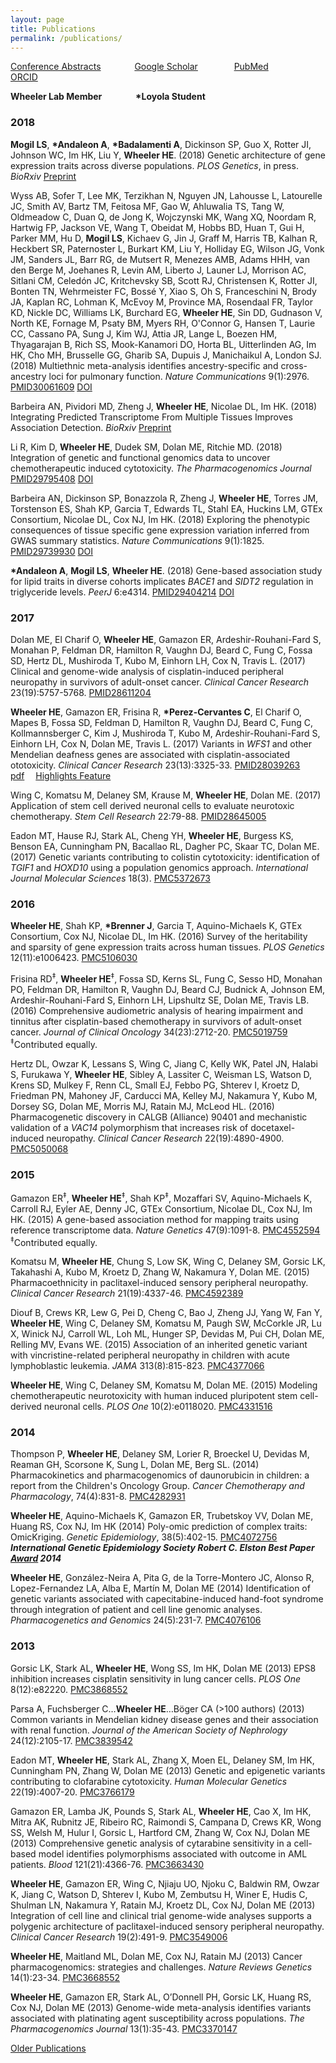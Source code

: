 ```yaml
---
layout: page
title: Publications
permalink: /publications/
---
```


<a href="{{ site.baseurl }}/abstracts">Conference Abstracts</a> &emsp; &emsp; &emsp;<a href="https://scholar.google.com/citations?user=UwY8GxwAAAAJ&hl=en">Google Scholar</a> &emsp; &emsp; &emsp; <a href="http://www.ncbi.nlm.nih.gov/pubmed/?term=Wheeler+HE%5BAuthor%5D">PubMed</a> &emsp; &emsp; &emsp; <a href="http://orcid.org/0000-0003-1365-9667">ORCID</a> &emsp; &emsp; &emsp;

**Wheeler Lab Member** &emsp; &emsp; &emsp;**\*Loyola Student**

### 2018

**Mogil LS**, **\*Andaleon A**, **\*Badalamenti A**, Dickinson SP, Guo X, Rotter JI, Johnson WC, Im HK, Liu Y, **Wheeler HE**. (2018) Genetic architecture of gene expression traits across diverse populations. *PLOS Genetics*, in press. *BioRxiv* [Preprint](https://www.biorxiv.org/content/early/2018/05/31/245761)

Wyss AB, Sofer T, Lee MK, Terzikhan N, Nguyen JN, Lahousse L, Latourelle JC, Smith AV, Bartz TM, Feitosa MF, Gao W, Ahluwalia TS, Tang W, Oldmeadow C, Duan Q, de Jong K, Wojczynski MK, Wang XQ, Noordam R, Hartwig FP, Jackson VE, Wang T, Obeidat M, Hobbs BD, Huan T, Gui H, Parker MM, Hu D, **Mogil LS**, Kichaev G, Jin J, Graff M, Harris TB, Kalhan R, Heckbert SR, Paternoster L, Burkart KM, Liu Y, Holliday EG, Wilson JG, Vonk JM, Sanders JL, Barr RG, de Mutsert R, Menezes AMB, Adams HHH, van den Berge M, Joehanes R, Levin AM, Liberto J, Launer LJ, Morrison AC, Sitlani CM, Celedón JC, Kritchevsky SB, Scott RJ, Christensen K, Rotter JI, Bonten TN, Wehrmeister FC, Bossé Y, Xiao S, Oh S, Franceschini N, Brody JA, Kaplan RC, Lohman K, McEvoy M, Province MA, Rosendaal FR, Taylor KD, Nickle DC, Williams LK, Burchard EG, **Wheeler HE**, Sin DD, Gudnason V, North KE, Fornage M, Psaty BM, Myers RH, O'Connor G, Hansen T, Laurie CC, Cassano PA, Sung J, Kim WJ, Attia JR, Lange L, Boezen HM, Thyagarajan B, Rich SS, Mook-Kanamori DO, Horta BL, Uitterlinden AG, Im HK, Cho MH, Brusselle GG, Gharib SA, Dupuis J, Manichaikul A, London SJ. (2018) Multiethnic meta-analysis identifies ancestry-specific and cross-ancestry loci for pulmonary function. *Nature Communications* 9(1):2976. [PMID30061609](https://www.ncbi.nlm.nih.gov/pubmed/30061609?dopt=Abstract) [DOI](https://doi.org/10.1038/s41467-018-05369-0)

Barbeira AN, Pividori MD, Zheng J, **Wheeler HE**, Nicolae DL, Im HK. (2018) Integrating Predicted Transcriptome From Multiple Tissues Improves Association Detection. *BioRxiv* [Preprint](https://www.biorxiv.org/content/early/2018/04/06/292649)

Li R, Kim D, **Wheeler HE**, Dudek SM, Dolan ME, Ritchie MD. (2018) Integration of genetic and functional genomics data to uncover chemotherapeutic induced cytotoxicity. *The Pharmacogenomics Journal* [PMID29795408](https://www.ncbi.nlm.nih.gov/pubmed/29795408) [DOI](https://www.nature.com/articles/s41397-018-0024-6)

Barbeira AN, Dickinson SP, Bonazzola R, Zheng J, **Wheeler HE**, Torres JM, Torstenson ES, Shah KP, Garcia T, Edwards TL, Stahl EA, Huckins LM, GTEx Consortium, Nicolae DL, Cox NJ, Im HK. (2018) Exploring the phenotypic consequences of tissue specific gene expression variation inferred from GWAS summary statistics. *Nature Communications* 9(1):1825. [PMID29739930](https://www.ncbi.nlm.nih.gov/pubmed/?term=29739930) [DOI](https://doi.org/10.1038/s41467-018-03621-1)

**\*Andaleon A**, **Mogil LS**, **Wheeler HE**. (2018) Gene-based association study for lipid traits in diverse cohorts implicates *BACE1* and *SIDT2* regulation in triglyceride levels. *PeerJ* 6:e4314. [PMID29404214](https://www.ncbi.nlm.nih.gov/pubmed/?term=29404214) [DOI](https://doi.org/10.7717/peerj.4314)





### 2017
Dolan ME, El Charif O, **Wheeler HE**, Gamazon ER, Ardeshir-Rouhani-Fard S, Monahan P, Feldman DR, Hamilton R, Vaughn DJ, Beard C, Fung C, Fossa SD, Hertz DL, Mushiroda T, Kubo M, Einhorn LH, Cox N, Travis L. (2017) Clinical and genome-wide analysis of cisplatin-induced peripheral neuropathy in survivors of adult-onset cancer. *Clinical Cancer Research* 23(19):5757-5768. [PMID28611204](https://www.ncbi.nlm.nih.gov/pubmed/28611204)

**Wheeler HE**, Gamazon ER, Frisina R, **\*Perez-Cervantes C**, El Charif O, Mapes B, Fossa SD, Feldman D, Hamilton R, Vaughn DJ, Beard C, Fung C, Kollmannsberger C, Kim J, Mushiroda T, Kubo M, Ardeshir-Rouhani-Fard S, Einhorn LH, Cox N, Dolan ME, Travis L. (2017) Variants in *WFS1* and other Mendelian deafness genes are associated with cisplatin-associated ototoxicity. *Clinical Cancer Research* 23(13):3325-33. [PMID28039263](https://www.ncbi.nlm.nih.gov/pubmed/28039263) &emsp; [pdf](http://hwheeler01.github.io/papers/nihms-839776.pdf) &emsp;[Highlights Feature](http://clincancerres.aacrjournals.org/content/23/13/3227.full-text.pdf)

Wing C, Komatsu M, Delaney SM, Krause M, **Wheeler HE**, Dolan ME. (2017) Application of stem cell derived neuronal cells to evaluate neurotoxic chemotherapy. *Stem Cell Research* 22:79-88. [PMID28645005](https://www.ncbi.nlm.nih.gov/pubmed/28645005)



Eadon MT, Hause RJ, Stark AL, Cheng YH, **Wheeler HE**, Burgess KS, Benson EA, Cunningham PN, Bacallao RL, Dagher PC, Skaar TC, Dolan ME. (2017) Genetic variants contributing to colistin cytotoxicity: identification of *TGIF1* and *HOXD10* using a population genomics approach. *International Journal Molecular Sciences* 18(3). [PMC5372673](https://www.ncbi.nlm.nih.gov/pubmed/28335481)


### 2016

**Wheeler HE**, Shah KP, **\*Brenner J**, Garcia T, Aquino-Michaels K, GTEx Consortium, Cox NJ, Nicolae DL, Im HK. (2016) Survey of the heritability and sparsity of gene expression traits across human tissues. *PLOS Genetics* 12(11):e1006423. <a href="https://www.ncbi.nlm.nih.gov/pubmed/?term=PMC5106030">PMC5106030</a>

Frisina RD<sup>‡</sup>, **Wheeler HE**<sup>‡</sup>, Fossa SD, Kerns SL, Fung C, Sesso HD, Monahan PO, Feldman DR, Hamilton R, Vaughn DJ, Beard CJ, Budnick A, Johnson EM, Ardeshir-Rouhani-Fard S, Einhorn LH, Lipshultz SE, Dolan ME, Travis LB. (2016) Comprehensive audiometric analysis of hearing impairment and tinnitus after cisplatin-based chemotherapy in survivors of adult-onset cancer. *Journal of Clinical Oncology* 34(23):2712-20. <a href="https://www.ncbi.nlm.nih.gov/pubmed/?term=PMC5019759">PMC5019759</a> <sup>‡</sup>Contributed equally.

Hertz DL, Owzar K, Lessans S, Wing C, Jiang C, Kelly WK, Patel JN, Halabi S, Furukawa Y, **Wheeler HE**, Sibley A, Lassiter C, Weisman LS, Watson D, Krens SD, Mulkey F, Renn CL, Small EJ, Febbo PG, Shterev I, Kroetz D, Friedman PN, Mahoney JF, Carducci MA, Kelley MJ, Nakamura Y, Kubo M, Dorsey SG, Dolan ME, Morris MJ, Ratain MJ, McLeod HL. (2016) Pharmacogenetic discovery in CALGB (Alliance) 90401 and mechanistic validation of a *VAC14* polymorphism that increases risk of docetaxel-induced neuropathy. *Clinical Cancer Research* 22(19):4890-4900. <a href="https://www.ncbi.nlm.nih.gov/pubmed/?term=PMC5050068">PMC5050068</a>


### 2015

Gamazon ER<sup>‡</sup>, <b>Wheeler HE</b><sup>‡</sup>, Shah KP<sup>‡</sup>, Mozaffari SV, Aquino-Michaels K, Carroll RJ, Eyler AE, Denny JC, GTEx Consortium, Nicolae DL, Cox NJ, Im HK. (2015) A gene-based association method for mapping traits using reference transcriptome data. <i>Nature Genetics</i> 47(9):1091-8. <a href="https://www.ncbi.nlm.nih.gov/pubmed/?term=PMC4552594">PMC4552594</a>
<sup>‡</sup>Contributed equally.

Komatsu M, <b>Wheeler HE</b>, Chung S, Low SK, Wing C, Delaney SM, Gorsic LK, Takahashi A, Kubo M, Kroetz D, Zhang W, Nakamura Y, Dolan ME. (2015) Pharmacoethnicity in paclitaxel-induced sensory peripheral neuropathy. <i>Clinical Cancer Research</i> 21(19):4337-46. <a href="https://www.ncbi.nlm.nih.gov/pubmed/?term=PMC4592389">PMC4592389</a>

Diouf B, Crews KR, Lew G, Pei D, Cheng C, Bao J, Zheng JJ, Yang W, Fan Y, <b>Wheeler HE</b>, Wing C, Delaney SM, Komatsu M, Paugh SW, McCorkle JR, Lu X, Winick NJ, Carroll WL, Loh ML, Hunger SP, Devidas M, Pui CH, Dolan ME, Relling MV, Evans WE. (2015) Association of an inherited genetic variant with vincristine-related peripheral neuropathy in children with acute lymphoblastic leukemia. <i>JAMA</i> 313(8):815-823. <a href="http://www.ncbi.nlm.nih.gov/pubmed/?term=PMC4377066">PMC4377066</a>

<b>Wheeler HE</b>, Wing C, Delaney SM, Komatsu M, Dolan ME. (2015) Modeling chemotherapeutic neurotoxicity with human induced pluripotent stem cell-derived neuronal cells. <i>PLOS One</i> 10(2):e0118020. <a href="http://www.ncbi.nlm.nih.gov/pubmed/?term=PMC4331516">PMC4331516</a>

### 2014

Thompson P, <b>Wheeler HE</b>, Delaney SM, Lorier R, Broeckel U, Devidas M, Reaman GH, Scorsone K, Sung L, Dolan ME, Berg SL. (2014) Pharmacokinetics and pharmacogenomics of daunorubicin in children: a report from the Children's Oncology Group. <i>Cancer Chemotherapy and Pharmacology</i>, 74(4):831-8. <a href="http://www.ncbi.nlm.nih.gov/pubmed/?term=PMC4282931">PMC4282931</a>

<b>Wheeler HE</b>, Aquino-Michaels K, Gamazon ER, Trubetskoy VV, Dolan ME, Huang RS, Cox NJ, Im HK (2014) Poly-omic prediction of complex traits: OmicKriging. <i>Genetic Epidemiology</i>, 38(5):402-15. <a href="http://www.ncbi.nlm.nih.gov/pubmed/?term=PMC4072756">PMC4072756</a> ***International Genetic Epidemiology  Society Robert C. Elston Best Paper <a href="https://s3.amazonaws.com/imlab-open/Webdata/Images/2015/best-paper-omickriging.JPG">Award</a> 2014***

<b>Wheeler HE</b>, González-Neira A, Pita G, de la Torre-Montero JC, Alonso R, Lopez-Fernandez LA, Alba E, Martín M, Dolan ME (2014) Identification of genetic variants associated with capecitabine-induced hand-foot syndrome through integration of patient and cell line genomic analyses. <i>Pharmacogenetics and Genomics</i> 24(5):231-7. <a href="http://www.ncbi.nlm.nih.gov/pubmed/?term=PMC4076106">PMC4076106</a>

### 2013

Gorsic LK, Stark AL, <b>Wheeler HE</b>, Wong SS, Im HK, Dolan ME (2013) EPS8 inhibition increases cisplatin sensitivity in lung cancer cells. <i>PLOS One</i> 8(12):e82220. <a href="http://www.ncbi.nlm.nih.gov/pubmed/?term=PMC3868552">PMC3868552</a>

Parsa A, Fuchsberger C…<b>Wheeler HE</b>…Böger CA (>100 authors) (2013) Common variants in Mendelian kidney disease genes and their association with renal function. <i>Journal of the American Society of Nephrology</i> 24(12):2105-17. <a href="http://www.ncbi.nlm.nih.gov/pubmed/?term=PMC3839542">PMC3839542</a>

Eadon MT, <b>Wheeler HE</b>, Stark AL, Zhang X, Moen EL, Delaney SM, Im HK, Cunningham PN, Zhang W, Dolan ME (2013) Genetic and epigenetic variants contributing to clofarabine cytotoxicity. <i>Human Molecular Genetics</i> 22(19):4007-20. <a href="http://www.ncbi.nlm.nih.gov/pubmed/?term=PMC3766179">PMC3766179</a>

Gamazon ER, Lamba JK, Pounds S, Stark AL, <b>Wheeler HE</b>, Cao X, Im HK, Mitra AK, Rubnitz JE, Ribeiro RC, Raimondi S, Campana D, Crews KR, Wong SS, Welsh M, Hulur I, Gorsic L, Hartford CM, Zhang W, Cox NJ, Dolan ME (2013) Comprehensive genetic analysis of cytarabine sensitivity in a cell-based model identifies polymorphisms associated with outcome in AML patients. <i>Blood</i> 121(21):4366-76. <a href="http://www.ncbi.nlm.nih.gov/pubmed/?term=PMC3663430">PMC3663430</a>

<b>Wheeler HE</b>, Gamazon ER, Wing C, Njiaju UO, Njoku C, Baldwin RM, Owzar K, Jiang C, Watson D, Shterev I, Kubo M, Zembutsu H, Winer E, Hudis C, Shulman LN, Nakamura Y, Ratain MJ, Kroetz DL, Cox NJ, Dolan ME (2013) Integration of cell line and clinical trial genome-wide analyses supports a polygenic architecture of paclitaxel-induced sensory peripheral neuropathy. <i>Clinical Cancer Research</i> 19(2):491-9. <a href="http://www.ncbi.nlm.nih.gov/pubmed/?term=PMC3549006">PMC3549006</a>

<b>Wheeler HE</b>, Maitland ML, Dolan ME, Cox NJ, Ratain MJ (2013) Cancer pharmacogenomics: strategies and challenges. <i>Nature Reviews Genetics</i> 14(1):23-34. <a href="http://www.ncbi.nlm.nih.gov/pubmed/?term=PMC3668552">PMC3668552</a>

<b>Wheeler HE</b>, Gamazon ER, Stark AL, O’Donnell PH, Gorsic LK, Huang RS, Cox NJ, Dolan ME (2013) Genome-wide meta-analysis identifies variants associated with platinating agent susceptibility across populations. <i>The Pharmacogenomics Journal</i> 13(1):35-43. <a href="http://www.ncbi.nlm.nih.gov/pubmed/?term=PMC3370147">PMC3370147</a>




<a href="{{ site.baseurl }}/oldpubs">Older Publications</a>





